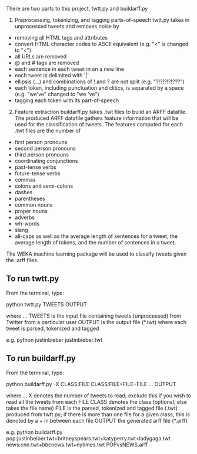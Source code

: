 There are two parts to this project, twtt.py and buildarff.py

1. Preprocessing, tokenizing, and tagging parts-of-speech
twtt.py takes in unprocessed tweets and removes noise by
- removing all HTML tags and attributes
- convert HTML character codes to ASCII equivalent (e.g. "&lt;" is changed to "<")
- all URLs are removed
- @ and # tags are removed
- each sentence in each tweet in on a new line
- each tweet is delimited with '|'
- ellipsis (...) and combinations of ! and ? are not split (e.g. "?!?!?!?!???")
- each token, including punctuation and clitics, is separated by a space (e.g. "we've" changed to "we 've")
- tagging each token with its part-of-speech

2. Feature extraction
buildarff.py takes .twt files to build an ARFF datafile. The produced ARFF datafile 
gathers feature information that will be used for the classification of tweets. 
The features computed for each .twt files are the number of
- first person pronouns
- second person pronouns
- third person pronouns
- coordinating conjunctions
- past-tense verbs
- future-tense verbs
- commas
- colons and semi-colons
- dashes
- parentheses
- common nouns
- proper nouns
- adverbs
- wh-words
- slang
- all-caps
as well as the average length of sentences for a tweet, the average length of tokens,
and the number of sentences in a tweet.

The WEKA machine learning package will be used to classify tweets given the .arff files.


To run twtt.py
-------------------------------------------------------------------------------
From the terminal, type:

python twtt.py TWEETS OUTPUT

where ...
TWEETS is the input file containing tweets (unprocessed) from Twitter from a particular user
OUTPUT is the output file (*.twt) where each tweet is parsed, tokenized and tagged

e.g. python justinbieber justinbieber.twt

To run buildarff.py
-------------------------------------------------------------------------------
From the terminal, type:

python buildarff.py -X CLASS:FILE CLASS:FILE+FILE+FILE ... OUTPUT

where ...
X denotes the number of tweets to read; exclude this if you wish to read all the tweets from each FILE
CLASS denotes the class (optional, else takes the file name)
FILE is the parsed, tokenized and tagged file (.twt) produced from twtt.py; if there is more than one 
     file for a given class, this is denoted by a + in between each file
OUTPUT the generated arff file (*.arff)

e.g. python buildarff.py pop:justinbeiber.twt+britneyspears.twt+katyperry.twt+ladygaga.twt news:cnn.twt+bbcnews.twt+nytimes.twt POPvsNEWS.arff

